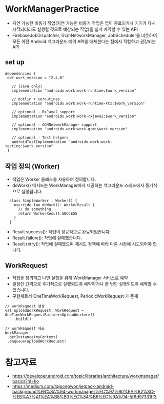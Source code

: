# WorkManagerPractice
 - 지연 가능한 비동기 작업(지연 가능한 비동기 작업은 앱이 종료되거나 기기가 다시 시작되더라도 실행될 것으로 예상되는 작업)을 쉽게 예약할 수 있는 API
 - FirebaseJobDispatcher, GcmNetworkManager, JobScheduler를 비롯하여 모든 이전 Android 백그라운드 예약 API를 대체한다는 점에서 적합하고 권장되는 API
 
 ## set up
 ```
 dependencies {
  def work_version = "2.4.0"

    // (Java only)
    implementation "androidx.work:work-runtime:$work_version"

    // Kotlin + coroutines
    implementation "androidx.work:work-runtime-ktx:$work_version"

    // optional - RxJava2 support
    implementation "androidx.work:work-rxjava2:$work_version"

    // optional - GCMNetworkManager support
    implementation "androidx.work:work-gcm:$work_version"

    // optional - Test helpers
    androidTestImplementation "androidx.work:work-testing:$work_version"
  }
  ```
  
  ## 작업 정의 (Worker)
  - 작업은 Worker 클래스를 사용하여 정의합니다.
  - doWork() 메서드는 WorkManager에서 제공하는 백그라운드 스레드에서 동기식으로 실행됩니다.
  ```
    class SimpleWorker : Worker() {
      override fun doWork(): WorkerResult {
        // do something
        return WorkerResult.SUCCESS
      }
    }
   ```
   - Result.success(): 작업이 성공적으로 완료되었습니다.
   - Result.failure(): 작업에 실패했습니다.
   - Result.retry(): 작업에 실패했으며 재시도 정책에 따라 다른 시점에 시도되어야 합니다.
   
   ## WorkRequest
   - 작업을 정의하고 나면 실행을 위해 WorkManager 서비스로 예약
   - 일정한 간격으로 주기적으로 실행되도록 예약하거나 한 번만 실행되도록 예약할 수 있습니다.
   - 구현체로서 OneTimeWorkRequest, PeriodicWorkRequest 가 존재
   ```
   // workRequest 생성
   val uploadWorkRequest: WorkRequest =
   OneTimeWorkRequestBuilder<UploadWorker>()
       .build()
       
   // workRequest 제출
   WorkManager
    .getInstance(myContext)
    .enqueue(uploadWorkRequest)
   ```
   
   
   
   
   # 참고자료
   - https://developer.android.com/topic/libraries/architecture/workmanager/basics?hl=ko
   - https://medium.com/@joongwon/jetpack-android-background%EB%8A%94-workmanager%EC%97%90%EA%B2%8C-%EB%A7%A1%EA%B8%B0%EC%84%B8%EC%9A%94-5f6d97331ff3
   
